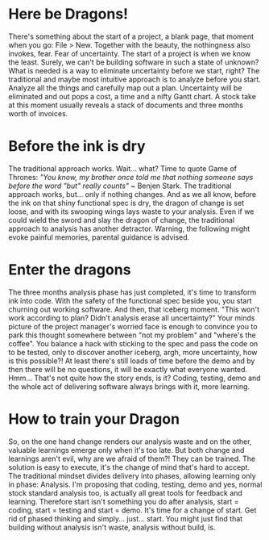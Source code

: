# Here be Dragons!

There's something about the start of a project, a blank page, that moment when you go: File > New.  Together with the beauty, the nothingness also invokes, fear.  Fear of uncertainty.  The start of a project is when we know the least.  Surely, we can't be building software in such a state of unknown?  What is needed is a way to eliminate uncertainty before we start, right?  The traditional and maybe most intuitive approach is to analyze before you start.  Analyze all the things and carefully map out a plan.  Uncertainty will be eliminated and out pops a cost, a time and a nifty Gantt chart.  A stock take at this moment usually reveals a stack of documents and three months worth of invoices.

# Before the ink is dry

The traditional approach works.  Wait... what?  Time to quote Game of Thrones:  *"You know, my brother once told me that nothing someone says before the word "but" really counts"* ~ Benjen Stark.  The traditional approach works, but... only if nothing changes.  And as we all know, before the ink on that shiny functional spec is dry, the dragon of change is set loose, and with its swooping wings lays waste to your analysis.  Even if we could wield the sword and slay the dragon of change, the traditional approach to analysis has another detractor.  Warning, the following might evoke painful memories, parental guidance is advised.

# Enter the dragons

The three months analysis phase has just completed, it's time to transform ink into code.  With the safety of the functional spec beside you, you start churning out working software.  And then, that iceberg moment.  "This won't work according to plan?  Didn't analysis erase all uncertainty?"  Your minds picture of the project manager's worried face is enough to convince you to park this thought somewhere between "not my problem" and "where's the coffee".  You balance a hack with sticking to the spec and pass the code on to be tested, only to discover another iceberg, argh, more uncertainty, how is this possible?!  At least there's still loads of time before the demo and by then there will be no questions, it will be exactly what everyone wanted.  Hmm... That's not quite how the story ends, is it?  Coding, testing, demo and the whole act of delivering software always brings with it, more learning.

# How to train your Dragon

So, on the one hand change renders our analysis waste and on the other, valuable learnings emerge only when it's too late.  But both change and learnings aren't evil, why are we afraid of them?!  They can be trained.  The solution is easy to execute, it's the change of mind that's hard to accept.  The traditional mindset divides delivery into phases, allowing learning only in phase: Analysis.  I'm proposing that coding, testing, demo and yes, normal stock standard analysis too, is actually all great tools for feedback and learning.  Therefore start isn't something you do after analysis, start = coding, start = testing and start = demo.  It's time for a change of start.  Get rid of phased thinking and simply... just... start.  You might just find that building without analysis isn't waste, analysis without build, is.
